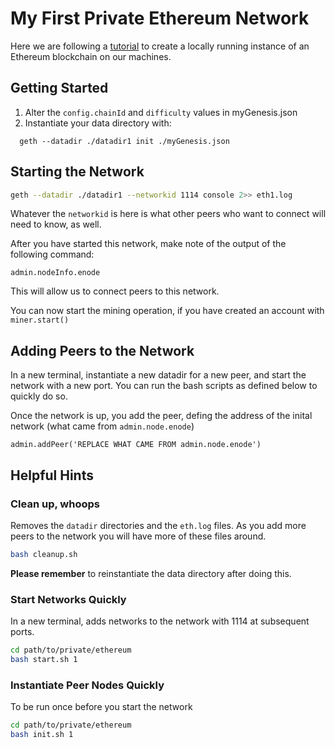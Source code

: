 # My First Private Ethereum Network

Here we are following a [tutorial](https://medium.com/mercuryprotocol/how-to-create-your-own-private-ethereum-blockchain-dad6af82fc9f) to create a locally running instance of an Ethereum blockchain on our machines.

## Getting Started

1. Alter the `config.chainId` and `difficulty` values in myGenesis.json
2. Instantiate your data directory with:
  ```
    geth --datadir ./datadir1 init ./myGenesis.json
  ```

## Starting the Network

``` bash
geth --datadir ./datadir1 --networkid 1114 console 2>> eth1.log
```

Whatever the `networkid` is here is what other peers who want to connect will need to know, as well.

After you have started this network, make note of the output of the following command:

```
admin.nodeInfo.enode
```

This will allow us to connect peers to this network.

You can now start the mining operation, if you have created an account with `miner.start()`

## Adding Peers to the Network

In a new terminal, instantiate a new datadir for a new peer, and start the network with a new port. You can run the bash scripts as defined below to quickly do so.

Once the network is up, you add the peer, defing the address of the inital network (what came from `admin.node.enode`)

```
admin.addPeer('REPLACE WHAT CAME FROM admin.node.enode')
```

## Helpful Hints

### Clean up, whoops

Removes the `datadir` directories and the `eth.log` files. As you add more peers to the network you will have more of these files around.

``` bash
bash cleanup.sh
```

**Please remember** to reinstantiate the data directory after doing this.

### Start Networks Quickly

In a new terminal, adds networks to the network with 1114 at subsequent ports.

``` bash
cd path/to/private/ethereum
bash start.sh 1
```

### Instantiate Peer Nodes Quickly

To be run once before you start the network

``` bash
cd path/to/private/ethereum
bash init.sh 1
```